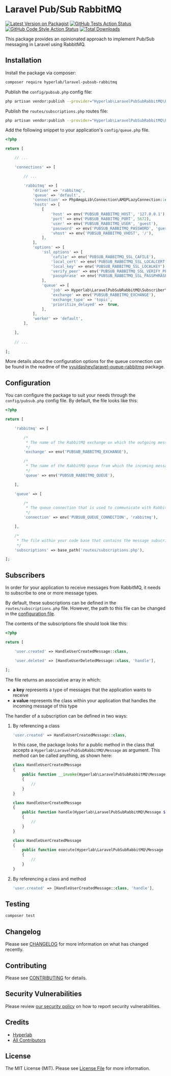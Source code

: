 # Laravel Pub/Sub RabbitMQ

[![Latest Version on Packagist](https://img.shields.io/packagist/v/hyperlab/laravel-pubsub-rabbitmq.svg?style=flat-square)](https://packagist.org/packages/hyperlab/laravel-pubsub-rabbitmq)
[![GitHub Tests Action Status](https://img.shields.io/github/workflow/status/hyperlab-be/laravel-pubsub-rabbitmq/run-tests?label=tests)](https://github.com/hyperlab-be/laravel-pubsub-rabbitmq/actions?query=workflow%3Arun-tests+branch%3Amaster)
[![GitHub Code Style Action Status](https://img.shields.io/github/workflow/status/hyperlab-be/laravel-pubsub-rabbitmq/Check%20&%20fix%20styling?label=code%20style)](https://github.com/hyperlab-be/laravel-pubsub-rabbitmq/actions?query=workflow%3A"Check+%26+fix+styling"+branch%3Amaster)
[![Total Downloads](https://img.shields.io/packagist/dt/hyperlab/laravel-pubsub-rabbitmq.svg?style=flat-square)](https://packagist.org/packages/hyperlab/laravel-pubsub-rabbitmq)

This package provides an opinionated approach to implement Pub/Sub messaging in Laravel using RabbitMQ.

## Installation

Install the package via composer:

```bash
composer require hyperlab/laravel-pubsub-rabbitmq
```

Publish the `config/pubsub.php` config file:

```bash
php artisan vendor:publish --provider="Hyperlab\LaravelPubSubRabbitMQ\PubSubServiceProvider" --tag="pubsub-rabbitmq-config"
```

Publish the `routes/subscriptions.php` routes file:

```bash
php artisan vendor:publish --provider="Hyperlab\LaravelPubSubRabbitMQ\PubSubServiceProvider" --tag="pubsub-rabbitmq-subscriptions"
```

Add the following snippet to your application's `config/queue.php` file.

```php
<?php

return [

    // ...

    'connections' => [

        // ...

        'rabbitmq' => [
            'driver' => 'rabbitmq',
            'queue' => 'default',
            'connection' => PhpAmqpLib\Connection\AMQPLazyConnection::class,
            'hosts' => [
                [
                    'host' => env('PUBSUB_RABBITMQ_HOST', '127.0.0.1'),
                    'port' => env('PUBSUB_RABBITMQ_PORT', 5672),
                    'user' => env('PUBSUB_RABBITMQ_USER', 'guest'),
                    'password' => env('PUBSUB_RABBITMQ_PASSWORD', 'guest'),
                    'vhost' => env('PUBSUB_RABBITMQ_VHOST', '/'),
                ],
            ],
            'options' => [
                'ssl_options' => [
                    'cafile' => env('PUBSUB_RABBITMQ_SSL_CAFILE'),
                    'local_cert' => env('PUBSUB_RABBITMQ_SSL_LOCALCERT'),
                    'local_key' => env('PUBSUB_RABBITMQ_SSL_LOCALKEY'),
                    'verify_peer' => env('PUBSUB_RABBITMQ_SSL_VERIFY_PEER', true),
                    'passphrase' => env('PUBSUB_RABBITMQ_SSL_PASSPHRASE'),
                ],
                'queue' => [
                    'job' => Hyperlab\LaravelPubSubRabbitMQ\Subscriber\RabbitMQJob::class,
                    'exchange' => env('PUBSUB_RABBITMQ_EXCHANGE'),
                    'exchange_type' => 'topic',
                    'prioritize_delayed' =>  true,
                ],
            ],
            'worker' => 'default',
        ],

    ],
    
    // ...
    
];
```

More details about the configuration options for the queue connection can be found in the readme of the [vyuldashev/laravel-queue-rabbitmq](https://github.com/vyuldashev/laravel-queue-rabbitmq) package.

## Configuration

You can configure the package to suit your needs through the `config/pubsub.php` config file. By default, the file looks like this:

```php
<?php

return [

    'rabbitmq' => [

        /*
         * The name of the RabbitMQ exchange on which the outgoing messages are published.
         */
        'exchange' => env('PUBSUB_RABBITMQ_EXCHANGE'),

        /*
         * The name of the RabbitMQ queue from which the incoming messages are consumed.
         */
        'queue' => env('PUBSUB_RABBITMQ_QUEUE'),

    ],

    'queue' => [

        /*
         * The queue connection that is used to communicate with RabbitMQ.
         */
        'connection' => env('PUBSUB_QUEUE_CONNECTION', 'rabbitmq'),

    ],

    /*
     * The file within your code base that contains the message subscriptions of your application.
     */
    'subscriptions' => base_path('routes/subscriptions.php'),

];

```

## Subscribers

In order for your application to receive messages from RabbitMQ, it needs to subscribe to one or more message types.

By default, these subscriptions can be defined in the `routes/subscriptions.php` file. However, the path to this file can
be changed in the [configuration file](#configuration).

The contents of the subscriptions file should look like this:

```php
<?php

return [

    'user.created' => HandleUserCreatedMessage::class,

    'user.deleted' => [HandleUserDeletedMessage::class, 'handle'],

];
```

The file returns an associative array in which:
- **a key** represents a type of messages that the application wants to receive
- **a value** represents the class within your application that handles the incoming message of this type

The handler of a subscription can be defined in two ways:

1. By referencing a class

    ```php
    'user.created' => HandleUserCreatedMessage::class,
    ```
    
    In this case, the package looks for a public method in the class that accepts a `Hyperlab\LaravelPubSubRabbitMQ\Message`
    as argument. This method can be called anything, as shown here:
    
    ```php
    class HandleUserCreatedMessage
    {
        public function __invoke(Hyperlab\LaravelPubSubRabbitMQ\Message $message): void
        {
            //
        }
    }
    
    class HandleUserCreatedMessage
    {
        public function handle(Hyperlab\LaravelPubSubRabbitMQ\Message $message): void
        {
            //
        }
    }
    
    class HandleUserCreatedMessage
    {
        public function execute(Hyperlab\LaravelPubSubRabbitMQ\Message $message): void
        {
            //
        }
    }
    ```

2. By referencing a class and method

    ```php
    'user.created' => [HandleUserCreatedMessage::class, 'handle'],
    ```

## Testing

```bash
composer test
```

## Changelog

Please see [CHANGELOG](CHANGELOG.md) for more information on what has changed recently.

## Contributing

Please see [CONTRIBUTING](.github/CONTRIBUTING.md) for details.

## Security Vulnerabilities

Please review [our security policy](../../security/policy) on how to report security vulnerabilities.

## Credits

- [Hyperlab](https://hyperlab.be)
- [All Contributors](../../contributors)

## License

The MIT License (MIT). Please see [License File](LICENSE.md) for more information.
